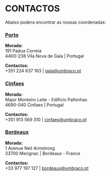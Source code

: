 # CONTACTOS
Abaixo podera encontrar as nossas coordenadas:


### [Porto](https://www.google.com/maps/place/R.+P%C3%A1dua+Correia+191,+4430-999+Vila+Nova+de+Gaia/)
**Morada:** <br/>
191 Padua Correia<br/>
4400-238 Vila Nova de Gaia | Portugal <br/>

**Contactos:** <br/>
+351 224 837 163 | gaia@umbraco.pt



### [Cinfaes](https://www.google.com/maps/dir/41.0770593,-8.0972777/@41.0770817,-8.0972235,133m/data=!3m1!1e3!4m2!4m1!3e0)
**Morada:** <br/>
Major Monteiro Leite - Edificio Palhinhas<br/>
4690-040 Cinfaes | Portugal <br/>

**Contactos:** <br/>
+351 913 569 310 | cinfaes@umbraco.pt



### [Bordeaux](https://www.google.com/maps/dir/Avenue+Neil+Armstrong,+33700+M%C3%A9rignac,+France)
**Morada:** <br/>
1 Avenue Neil Armstrong <br/>
33700 Merignac | Bordeaux - France <br/>

**Contactos:** <br/>
+33 977 197 127 | bordeaux@umbraco.pt